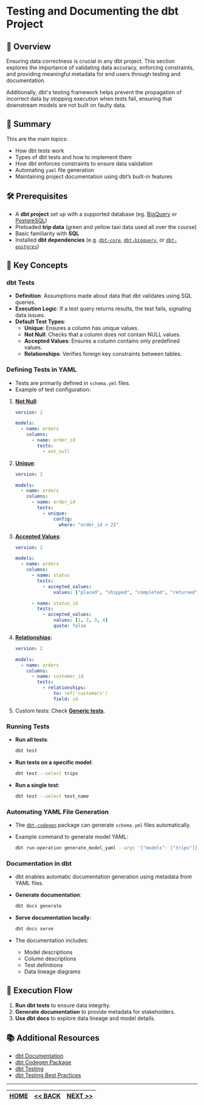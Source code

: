 # Testing and Documenting the dbt Project

## 📌 Overview

Ensuring data correctness is crucial in any dbt project. This section explores the importance of validating data accuracy, enforcing constraints, and providing meaningful metadata for end users through testing and documentation.

Additionally, dbt's testing framework helps prevent the propagation of incorrect data by stopping execution when tests fail, ensuring that downstream models are not built on faulty data.

## 📖 Summary

This are the main topics:

- How dbt tests work
- Types of dbt tests and how to implement them
- How dbt enforces constraints to ensure data validation
- Automating `yaml` file generation
- Maintaining project documentation using dbt’s built-in features

## 🛠️ Prerequisites

- A **dbt project** set up with a supported database (eg. [BigQuery](https://cloud.google.com/bigquery) or [PostgreSQL](https://www.postgresql.org/))
- Preloaded **trip data** (green and yellow taxi data used all over the course)
- Basic familiarity with **SQL**
- Installed **dbt dependencies** (e.g. [`dbt-core`](https://pypi.org/project/dbt-core/), [`dbt-bigquery`](https://pypi.org/project/dbt-bigquery/), or [`dbt-postgres`](https://pypi.org/project/dbt-postgres/))

## 🔑 Key Concepts

### dbt Tests

- **Definition**: Assumptions made about data that dbt validates using SQL queries.
- **Execution Logic**: If a test query returns results, the test fails, signaling data issues.
- **Default Test Types**:
  - **Unique**: Ensures a column has unique values.
  - **Not Null**: Checks that a column does not contain NULL values.
  - **Accepted Values**: Ensures a column contains only predefined values.
  - **Relationships**: Verifies foreign key constraints between tables.

### Defining Tests in YAML

- Tests are primarily defined in `schema.yml` files.
- Example of test configuration:

1. [**Not Null**](https://docs.getdbt.com/reference/resource-properties/data-tests#not_null):

    ```yml
    version: 2

    models:
      - name: orders
        columns:
          - name: order_id
            tests:
              - not_null
    ```

2. [**Unique**](https://docs.getdbt.com/reference/resource-properties/data-tests#unique):

    ```yml
    version: 2

    models:
      - name: orders
        columns:
          - name: order_id
            tests:
              - unique:
                  config:
                    where: "order_id > 21"
    ```

3. [**Accepted Values**](https://docs.getdbt.com/reference/resource-properties/data-tests#accepted_values):

    ```yml
    version: 2

    models:
      - name: orders
        columns:
          - name: status
            tests:
              - accepted_values:
                  values: ["placed", "shipped", "completed", "returned"]

          - name: status_id
            tests:
              - accepted_values:
                  values: [1, 2, 3, 4]
                  quote: false
    ```

4. [**Relationships**](https://docs.getdbt.com/reference/resource-properties/data-tests#relationships):

    ```yml
    version: 2

    models:
      - name: orders
        columns:
          - name: customer_id
            tests:
              - relationships:
                  to: ref('customers')
                  field: id
    ```

5. Custom tests: Check [**Generic tests**](https://docs.getdbt.com/best-practices/writing-custom-generic-tests).

### Running Tests

- **Run all tests**:

  ```sh
  dbt test
  ```

- **Run tests on a specific model**:

  ```sh
  dbt test --select trips
  ```

- **Run a single test**:

  ```sh
  dbt test --select test_name
  ```

### Automating YAML File Generation

- The [`dbt-codegen`](https://github.com/dbt-labs/dbt-codegen) package can generate `schema.yml` files automatically.
- Example command to generate model YAML:

  ```sh
  dbt run-operation generate_model_yaml --args '{"models": ["trips"]}'
  ```

### Documentation in dbt

- dbt enables automatic documentation generation using metadata from YAML files.
- **Generate documentation**:

  ```sh
  dbt docs generate
  ```

- **Serve documentation locally**:

  ```sh
  dbt docs serve
  ```

- The documentation includes:
  - Model descriptions
  - Column descriptions
  - Test definitions
  - Data lineage diagrams

## 🚀 Execution Flow

1. **Run dbt tests** to ensure data integrity.
2. **Generate documentation** to provide metadata for stakeholders.
3. **Use dbt docs** to explore data lineage and model details.

## 📚 Additional Resources

- [dbt Documentation](https://docs.getdbt.com/)
- [dbt Codegen Package](https://github.com/dbt-labs/dbt-codegen)
- [dbt Testing](https://docs.getdbt.com/reference/resource-properties/data-tests)
- [dbt Testing Best Practices](https://docs.getdbt.com/docs/building-a-dbt-project/tests)

---

| [HOME](../README.md) | [<< BACK](./4-3-1-notes.md) | [NEXT >>](./4-4-1-notes.md) |
| -------------------- | --------------------------- | --------------------------- |
